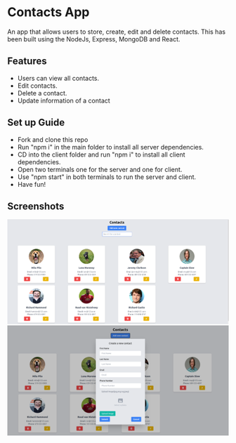 # Contacts App

An app that allows users to store, create, edit and delete contacts. This has been built using the NodeJs, Express, MongoDB and React.

## Features

- Users can view all contacts.
- Edit contacts.
- Delete a contact.
- Update information of a contact

## Set up Guide

- Fork and clone this repo
- Run "npm i" in the main folder to install all server dependencies.
- CD into the client folder and run "npm i" to install all client dependencies.
- Open two terminals one for the server and one for client.
- Use "npm start" in both terminals to run the server and client.
- Have fun!

## Screenshots

![Home](https://github.com/vickyruud/contacts-app/blob/main/client/public/screenshots/home.png)
![New Contact](https://github.com/vickyruud/contacts-app/blob/main/client/public/screenshots/addnewcontact.png)
